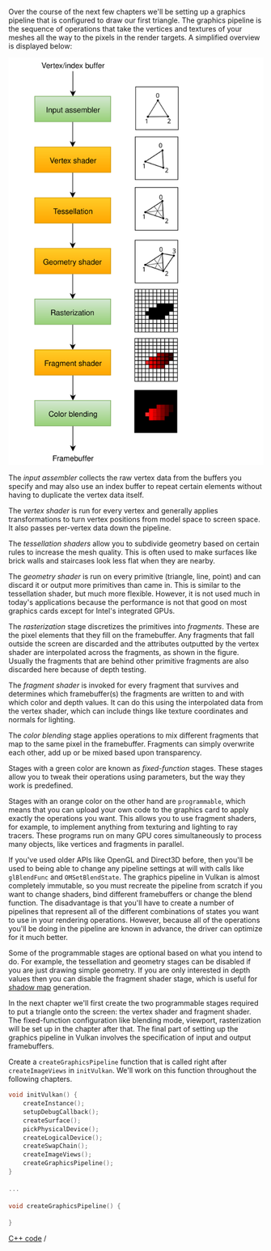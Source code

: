 Over the course of the next few chapters we'll be setting up a graphics pipeline
that is configured to draw our first triangle. The graphics pipeline is the
sequence of operations that take the vertices and textures of your meshes all
the way to the pixels in the render targets. A simplified overview is displayed
below:

![](/images/vulkan_simplified_pipeline.svg)

The *input assembler* collects the raw vertex data from the buffers you specify
and may also use an index buffer to repeat certain elements without having to
duplicate the vertex data itself.

The *vertex shader* is run for every vertex and generally applies
transformations to turn vertex positions from model space to screen space. It
also passes per-vertex data down the pipeline.

The *tessellation shaders* allow you to subdivide geometry based on certain
rules to increase the mesh quality. This is often used to make surfaces like
brick walls and staircases look less flat when they are nearby.

The *geometry shader* is run on every primitive (triangle, line, point) and can
discard it or output more primitives than came in. This is similar to the
tessellation shader, but much more flexible. However, it is not used much in
today's applications because the performance is not that good on most graphics
cards except for Intel's integrated GPUs.

The *rasterization* stage discretizes the primitives into *fragments*. These are
the pixel elements that they fill on the framebuffer. Any fragments that fall
outside the screen are discarded and the attributes outputted by the vertex
shader are interpolated across the fragments, as shown in the figure. Usually
the fragments that are behind other primitive fragments are also discarded here
because of depth testing.

The *fragment shader* is invoked for every fragment that survives and determines
which framebuffer(s) the fragments are written to and with which color and depth
values. It can do this using the interpolated data from the vertex shader, which
can include things like texture coordinates and normals for lighting.

The *color blending* stage applies operations to mix different fragments that
map to the same pixel in the framebuffer. Fragments can simply overwrite each
other, add up or be mixed based upon transparency.

Stages with a green color are known as *fixed-function* stages. These stages
allow you to tweak their operations using parameters, but the way they work is
predefined.

Stages with an orange color on the other hand are `programmable`, which means
that you can upload your own code to the graphics card to apply exactly the
operations you want. This allows you to use fragment shaders, for example, to
implement anything from texturing and lighting to ray tracers. These programs
run on many GPU cores simultaneously to process many objects, like vertices and
fragments in parallel.

If you've used older APIs like OpenGL and Direct3D before, then you'll be used
to being able to change any pipeline settings at will with calls like
`glBlendFunc` and `OMSetBlendState`. The graphics pipeline in Vulkan is almost
completely immutable, so you must recreate the pipeline from scratch if you want
to change shaders, bind different framebuffers or change the blend function. The
disadvantage is that you'll have to create a number of pipelines that represent
all of the different combinations of states you want to use in your rendering
operations. However, because all of the operations you'll be doing in the
pipeline are known in advance, the driver can optimize for it much better.

Some of the programmable stages are optional based on what you intend to do. For
example, the tessellation and geometry stages can be disabled if you are just
drawing simple geometry. If you are only interested in depth values then you can
disable the fragment shader stage, which is useful for [shadow map](https://en.wikipedia.org/wiki/Shadow_mapping)
generation.

In the next chapter we'll first create the two programmable stages required to
put a triangle onto the screen: the vertex shader and fragment shader. The
fixed-function configuration like blending mode, viewport, rasterization will be
set up in the chapter after that. The final part of setting up the graphics
pipeline in Vulkan involves the specification of input and output framebuffers.

Create a `createGraphicsPipeline` function that is called right after
`createImageViews` in `initVulkan`. We'll work on this function throughout the
following chapters.

```c++
void initVulkan() {
    createInstance();
    setupDebugCallback();
    createSurface();
    pickPhysicalDevice();
    createLogicalDevice();
    createSwapChain();
    createImageViews();
    createGraphicsPipeline();
}

...

void createGraphicsPipeline() {

}
```

[C++ code](/code/graphics_pipeline.cpp) /
